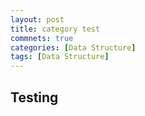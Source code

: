 ```yaml
---
layout: post
title: category test
commnets: true
categories: [Data Structure]
tags: [Data Structure]
---
```


## Testing

